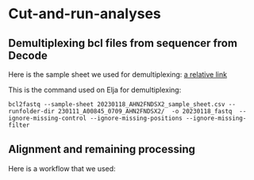 # Cut-and-run-analyses

## Demultiplexing bcl files from sequencer from Decode

Here is the sample sheet we used for demultiplexing: [a relative link](20230118_AHN2FNDSX2_sample_sheet.csv)

This is the command used on Elja for demultiplexing:
```
bcl2fastq --sample-sheet 20230118_AHN2FNDSX2_sample_sheet.csv --runfolder-dir 230111_A00845_0709_AHN2FNDSX2/  -o 20230118_fastq  --ignore-missing-control --ignore-missing-positions --ignore-missing-filter
```
## Alignment and remaining processing

Here is a workflow that we used: 
